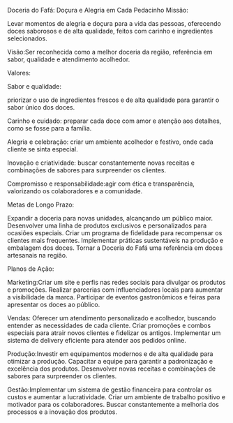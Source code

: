 Doceria do Fafá: Doçura e Alegria em Cada Pedacinho
Missão:

Levar momentos de alegria e doçura para a vida das pessoas, oferecendo doces saborosos e de alta qualidade, feitos com carinho e ingredientes selecionados.


Visão:Ser reconhecida como a melhor doceria da região, referência em sabor, qualidade e atendimento acolhedor.


Valores:

Sabor e qualidade: 

priorizar o uso de ingredientes frescos e de alta qualidade para garantir o sabor único dos doces.


Carinho e cuidado: preparar cada doce com amor e atenção aos detalhes, como se fosse para a família.


Alegria e celebração: criar um ambiente acolhedor e festivo, onde cada cliente se sinta especial.


Inovação e criatividade: buscar constantemente novas receitas e combinações de sabores para surpreender os clientes.


Compromisso e responsabilidade:agir com ética e transparência, valorizando os colaboradores e a comunidade.


Metas de Longo Prazo:

Expandir a doceria para novas unidades, alcançando um público maior.
Desenvolver uma linha de produtos exclusivos e personalizados para ocasiões especiais.
Criar um programa de fidelidade para recompensar os clientes mais frequentes.
Implementar práticas sustentáveis na produção e embalagem dos doces.
Tornar a Doceria do Fafá uma referência em doces artesanais na região.


Planos de Ação:

Marketing:Criar um site e perfis nas redes sociais para divulgar os produtos e promoções.
Realizar parcerias com influenciadores locais para aumentar a visibilidade da marca.
Participar de eventos gastronômicos e feiras para apresentar os doces ao público.


Vendas:
Oferecer um atendimento personalizado e acolhedor, buscando entender as necessidades de cada cliente.
Criar promoções e combos especiais para atrair novos clientes e fidelizar os antigos.
Implementar um sistema de delivery eficiente para atender aos pedidos online.


Produção:Investir em equipamentos modernos e de alta qualidade para otimizar a produção.
Capacitar a equipe para garantir a padronização e excelência dos produtos.
Desenvolver novas receitas e combinações de sabores para surpreender os clientes.


Gestão:Implementar um sistema de gestão financeira para controlar os custos e aumentar a lucratividade.
Criar um ambiente de trabalho positivo e motivador para os colaboradores.
Buscar constantemente a melhoria dos processos e a inovação dos produtos.
